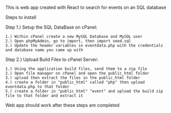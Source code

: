 This is web app created with React to search for events on an SQL database


Steps to install


Step 1.) Setup the SQL DataBase on cPanel:

    1.) Within cPanel create a new MySQL Database and MySQL user
    2.) Open phpMyAdmin, go to import, then import seed.sql
    3.) Update the header variables in eventdata.php with the credentials and database name you came up with



Step 2.) Upload Build Files to cPanel Server:

    1.) Using the application build files, send them to a zip file
    2.) Open file manager on cPanel and open the public_html folder
    3.) upload then extract the files in the public_html folder
    4.) create a folder in "public_html" called "php" then upload eventdata.php to that folder
    5.) create a folder in "public_html" "event" and upload the build zip file to that folder and extract it

Web app should work after these steps are completed
